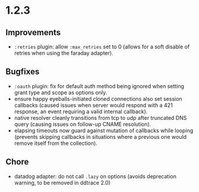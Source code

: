 # 1.2.3

## Improvements

* `:retries` plugin: allow `:max_retries` set to 0 (allows for a soft disable of retries when using the faraday adapter).

## Bugfixes

* `:oauth` plugin: fix for default auth method being ignored when setting grant type and scope as options only.
*  ensure happy eyeballs-initiated cloned connections also set session callbacks (caused issues when server would respond with a 421 response, an event requiring a valid internal callback).
*  native resolver cleanly transitions from tcp to udp after truncated DNS query (causing issues on follow-up CNAME resolution).
* elapsing timeouts now guard against mutation of callbacks while looping (prevents skipping callbacks in situations where a previous one would remove itself from the collection).

## Chore

* datadog adapter: do not call `.lazy` on options (avoids deprecation warning, to be removed in ddtrace 2.0)